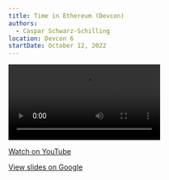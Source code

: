 ```yaml
---
title: Time in Ethereum (Devcon)
authors:
  - Caspar Schwarz-Schilling
location: Devcon 6
startDate: October 12, 2022
---
```


<video src="https://youtu.be/gsFU-inKRQ8"></video>

[Watch on YouTube](https://youtu.be/gsFU-inKRQ8)

[View slides on Google](https://docs.google.com/presentation/d/1GhRjECiF7dEw0N1hAtVa7G5N0JFav2ZtiuTSYzyRouc/view)
